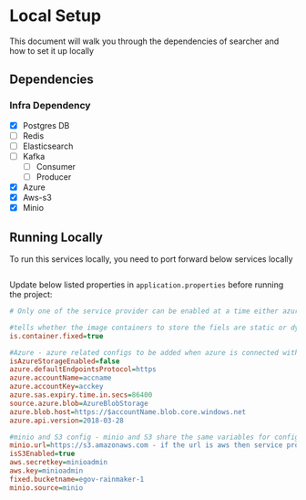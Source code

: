 # Local Setup

This document will walk you through the dependencies of searcher and how to set it up locally

## Dependencies

### Infra Dependency

- [X] Postgres DB
- [ ] Redis
- [ ] Elasticsearch
- [ ] Kafka
  - [ ] Consumer
  - [ ] Producer
- [x] Azure
- [x] Aws-s3
- [x] Minio

## Running Locally

To run this services locally, you need to port forward below services locally

```bash

``` 

Update below listed properties in `application.properties` before running the project:

```ini
# Only one of the service provider can be enabled at a time either azure or aws or minio.

#tells whether the image containers to store the fiels are static or dynamic
is.container.fixed=true

#Azure - azure related configs to be added when azure is connected with app
isAzureStorageEnabled=false
azure.defaultEndpointsProtocol=https
azure.accountName=accname
azure.accountKey=acckey
azure.sas.expiry.time.in.secs=86400
source.azure.blob=AzureBlobStorage
azure.blob.host=https://$accountName.blob.core.windows.net
azure.api.version=2018-03-28

#minio and S3 config - minio and S3 share the same variables for configs
minio.url=https://s3.amazonaws.com - if the url is aws then service provider is aws else it's minio
isS3Enabled=true
aws.secretkey=minioadmin
aws.key=minioadmin
fixed.bucketname=egov-rainmaker-1
minio.source=minio
```
